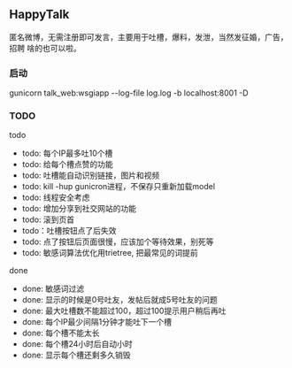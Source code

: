 ## HappyTalk

匿名微博，无需注册即可发言，主要用于吐槽，爆料，发泄，当然发征婚，广告，招聘
啥的也可以啦。

### 启动

gunicorn talk_web:wsgiapp --log-file log.log -b localhost:8001 -D

### TODO

todo

- todo: 每个IP最多吐10个槽
- todo: 给每个槽点赞的功能
- todo: 吐槽能自动识别链接，图片和视频
- todo: kill -hup gunicron进程，不保存只重新加载model
- todo: 线程安全考虑
- todo: 增加分享到社交网站的功能
- todo: 滚到页首
- todo：吐槽按钮点了后失效
- todo: 点了按钮后页面很慢，应该加个等待效果，别死等
- todo: 敏感词算法优化用trietree, 把最常见的词提前

done

- done: 敏感词过滤
- done: 显示的时候是0号吐友，发帖后就成5号吐友的问题
- done: 最大吐槽数不能超过100，超过100提示用户稍后再吐
- done: 每个IP最少间隔1分钟才能吐下一个槽
- done: 每个槽不能太长
- done: 每个槽24小时后自动小时
- done: 显示每个槽还剩多久销毁
